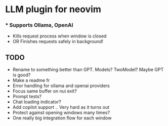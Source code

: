 # LLM plugin for neovim

### * Supports Ollama, OpenAI

* Kills request process when window is closed
* OR Finishes requests safely in background!

## TODO

* Rename to something better than GPT. Models? TwoModel? Maybe GPT is good?
* Make a readme fr
* Error handling for ollama and openai providers
* Focus same buffer on nui exit?
* Prompt tests?
* Chat loading indicator?
* Add copilot support .. Very hard as it turns out
* Protect against opening windows many times?
* One really big integration flow for each window
